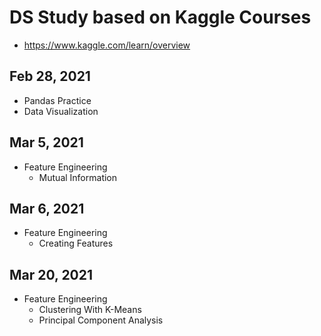 # DS Study based on Kaggle Courses

- https://www.kaggle.com/learn/overview


## Feb 28, 2021
- Pandas Practice
- Data Visualization

## Mar 5, 2021
- Feature Engineering
    - Mutual Information
## Mar 6, 2021
- Feature Engineering 
    - Creating Features

## Mar 20, 2021
- Feature Engineering
    - Clustering With K-Means
    - Principal Component Analysis